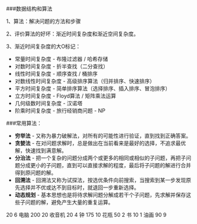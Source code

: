 ###数据结构和算法

1、算法：解决问题的方法和步骤

2、评价算法的好坏：渐近时间复杂度和渐近空间复杂度。

3、渐近时间复杂度的大O标记：

 - 常量时间复杂度 - 布隆过滤器 / 哈希存储
 - 对数时间复杂度 - 折半查找（二分查找）
 - 线性时间复杂度 - 顺序查找 / 桶排序
 - 对数线性时间复杂度 - 高级排序算法（归并排序、快速排序）
 - 平方时间复杂度 - 简单排序算法（选择排序、插入排序、冒泡排序）
 - 立方时间复杂度 - Floyd算法 / 矩阵乘法运算
 - 几何级数时间复杂度 - 汉诺塔
 - 阶乘时间复杂度 - 旅行经销商问题 - NP

 
###常用算法：

* **穷举法** - 又称为暴力破解法，对所有的可能性进行验证，直到找到正确答案。
* **贪婪法** - 在对问题求解时，总是做出在当前看来是最好的选择，不追求最优解，快速找到满意解。
* **分治法** - 把一个复杂的问题分成两个或更多的相同或相似的子问题，再把子问题分成更小的子问题，直到可以直接求解的程度，最后将子问题的解进行合并得到原问题的解。
* **回溯法** - 回溯法又称为试探法，按选优条件向前搜索，当搜索到某一步发现原先选择并不优或达不到目标时，就退回一步重新选择。
* **动态规划** - 基本思想也是将待求解问题分解成若干个子问题，先求解并保存这些子问题的解，避免产生大量的重复运算。

20 6 电脑 200 20 收音机 20 4 钟 175 10 花瓶 50 2 书 10 1 油画 90 9
